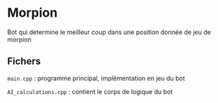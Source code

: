 # Morpion

Bot qui determine le meilleur coup dans une position donnée de jeu de morpion

## Fichers

`main.cpp` : programme principal, implémentation en jeu du bot

`AI_calculations.cpp` : contient le corps de logique du bot